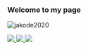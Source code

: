 ### Welcome to my page

<p align="left"> <img src="https://komarev.com/ghpvc/?username=jakode2020&color=blueviolet" alt="jakode2020" /> </p>

<a href="https://github.com/anuraghazra/github-readme-stats">
<img class="center" src="https://github-readme-stats.vercel.app/api?username=jakode2020&count_private=true&show_icons=true&theme=dark" />
</a>

<a href="https://github.com/anuraghazra/github-readme-stats">
<img class="center" src="https://github-readme-stats.vercel.app/api/top-langs/?username=jakode2020&layout=compact&theme=dark" />
</a>
<a href="https://github.com/anuraghazra/github-readme-stats">
<img class="center" src="https://github-readme-stats.vercel.app/api/wakatime?username=jakode2020&theme=dark&layout=compact" />
</a>
